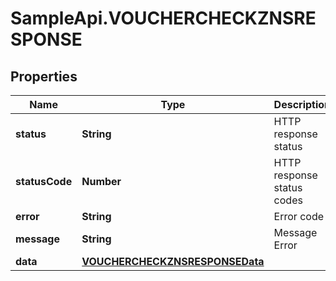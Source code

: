 # SampleApi.VOUCHERCHECKZNSRESPONSE

## Properties

Name | Type | Description | Notes
------------ | ------------- | ------------- | -------------
**status** | **String** | HTTP response status | [optional] 
**statusCode** | **Number** | HTTP response status codes | [optional] 
**error** | **String** | Error code | [optional] 
**message** | **String** | Message Error | [optional] 
**data** | [**VOUCHERCHECKZNSRESPONSEData**](VOUCHERCHECKZNSRESPONSEData.md) |  | [optional] 


